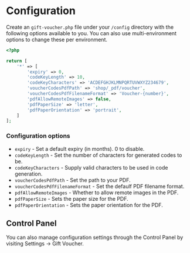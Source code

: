 # Configuration

Create an `gift-voucher.php` file under your `/config` directory with the following options available to you. You can also use multi-environment options to change these per environment.

```php
<?php

return [
    '*' => [
        'expiry' => 0,
        'codeKeyLength' => 10,
        'codeKeyCharacters' => 'ACDEFGHJKLMNPQRTUVWXYZ234679',
        'voucherCodesPdfPath' => 'shop/_pdf/voucher',
        'voucherCodesPdfFilenameFormat' => 'Voucher-{number}',
        'pdfAllowRemoteImages' => false,
        'pdfPaperSize' => 'letter',
        'pdfPaperOrientation' => 'portrait',
    ]
];
```

### Configuration options

- `expiry` - Set a default expiry (in months). 0 to disable.
- `codeKeyLength` - Set the number of characters for generated codes to be.
- `codeKeyCharacters` - Supply valid characters to be used in code generation.
- `voucherCodesPdfPath` - Set the path to your PDF.
- `voucherCodesPdfFilenameFormat` - Set the defaulf PDF filename format.
- `pdfAllowRemoteImages` - Whether to allow remote images in the PDF.
- `pdfPaperSize` - Sets the paper size for the PDF.
- `pdfPaperOrientation` - Sets the paper orientation for the PDF.

## Control Panel

You can also manage configuration settings through the Control Panel by visiting Settings → Gift Voucher.
